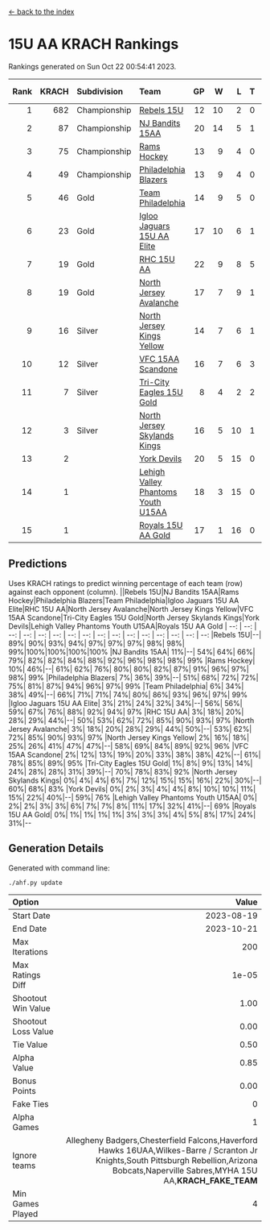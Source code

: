 [<- back to the index](readme.md)
# 15U AA KRACH Rankings
Rankings generated on Sun Oct 22 00:54:41 2023.

Rank|KRACH|Subdivision|Team|GP|W|L|T|OTW|OTL|SoS|Exp Wins|Win Diff
---:|---:|:---|:---|---:|---:|---:|---:|---:|---:|---:|---:|---:
1|682|Championship|[Rebels 15U](https://gamesheetstats.com/seasons/3659/teams/140654/schedule)|12|10|2|0|0|1|702|10.8|-0.0
2|87|Championship|[NJ Bandits 15AA](https://gamesheetstats.com/seasons/3659/teams/140648/schedule)|20|14|5|1|0|1|89|15.4|0.0
3|75|Championship|[Rams Hockey](https://gamesheetstats.com/seasons/3659/teams/140653/schedule)|13|9|4|0|1|2|342|9.9|0.0
4|49|Championship|[Philadelphia Blazers](https://gamesheetstats.com/seasons/3659/teams/140652/schedule)|13|9|4|0|3|0|28|9.9|0.0
5|46|Gold|[Team Philadelphia](https://gamesheetstats.com/seasons/3659/teams/140657/schedule)|14|9|5|0|0|0|111|9.9|0.0
6|23|Gold|[Igloo Jaguars 15U AA Elite](https://gamesheetstats.com/seasons/3659/teams/140645/schedule)|17|10|6|1|1|0|24|11.4|0.0
7|19|Gold|[RHC 15U AA](https://gamesheetstats.com/seasons/3659/teams/140655/schedule)|22|9|8|5|0|1|31|12.4|0.0
8|19|Gold|[North Jersey Avalanche](https://gamesheetstats.com/seasons/3659/teams/140649/schedule)|17|7|9|1|1|0|313|8.4|0.0
9|16|Silver|[North Jersey Kings Yellow](https://gamesheetstats.com/seasons/3659/teams/140650/schedule)|14|7|6|1|0|0|23|8.4|0.0
10|12|Silver|[VFC 15AA Scandone](https://gamesheetstats.com/seasons/3659/teams/140659/schedule)|16|7|6|3|0|1|312|9.4|0.0
11|7|Silver|[Tri-City Eagles 15U Gold](https://gamesheetstats.com/seasons/3659/teams/140658/schedule)|8|4|2|2|0|0|6|5.9|0.0
12|3|Silver|[North Jersey Skylands Kings](https://gamesheetstats.com/seasons/3659/teams/140651/schedule)|16|5|10|1|0|1|58|6.4|0.0
13|2||[York Devils](https://gamesheetstats.com/seasons/3659/teams/140660/schedule)|20|5|15|0|1|2|50|5.9|0.0
14|1||[Lehigh Valley Phantoms Youth U15AA](https://gamesheetstats.com/seasons/3659/teams/140646/schedule)|18|3|15|0|0|0|18|3.9|0.0
15|1||[Royals 15U AA Gold](https://gamesheetstats.com/seasons/3659/teams/140656/schedule)|17|1|16|0|1|0|20|1.9|0.0

## Predictions
Uses KRACH ratings to predict winning percentage of each team (row) against each opponent (column).
||Rebels 15U|NJ Bandits 15AA|Rams Hockey|Philadelphia Blazers|Team Philadelphia|Igloo Jaguars 15U AA Elite|RHC 15U AA|North Jersey Avalanche|North Jersey Kings Yellow|VFC 15AA Scandone|Tri-City Eagles 15U Gold|North Jersey Skylands Kings|York Devils|Lehigh Valley Phantoms Youth U15AA|Royals 15U AA Gold
| --: | --: | --: | --: | --: | --: | --: | --: | --: | --: | --: | --: | --: | --: | --: | --: 
|Rebels 15U|--| 89%| 90%| 93%| 94%| 97%| 97%| 97%| 98%| 98%| 99%|100%|100%|100%|100%
|NJ Bandits 15AA| 11%|--| 54%| 64%| 66%| 79%| 82%| 82%| 84%| 88%| 92%| 96%| 98%| 98%| 99%
|Rams Hockey| 10%| 46%|--| 61%| 62%| 76%| 80%| 80%| 82%| 87%| 91%| 96%| 97%| 98%| 99%
|Philadelphia Blazers|  7%| 36%| 39%|--| 51%| 68%| 72%| 72%| 75%| 81%| 87%| 94%| 96%| 97%| 99%
|Team Philadelphia|  6%| 34%| 38%| 49%|--| 66%| 71%| 71%| 74%| 80%| 86%| 93%| 96%| 97%| 99%
|Igloo Jaguars 15U AA Elite|  3%| 21%| 24%| 32%| 34%|--| 56%| 56%| 59%| 67%| 76%| 88%| 92%| 94%| 97%
|RHC 15U AA|  3%| 18%| 20%| 28%| 29%| 44%|--| 50%| 53%| 62%| 72%| 85%| 90%| 93%| 97%
|North Jersey Avalanche|  3%| 18%| 20%| 28%| 29%| 44%| 50%|--| 53%| 62%| 72%| 85%| 90%| 93%| 97%
|North Jersey Kings Yellow|  2%| 16%| 18%| 25%| 26%| 41%| 47%| 47%|--| 58%| 69%| 84%| 89%| 92%| 96%
|VFC 15AA Scandone|  2%| 12%| 13%| 19%| 20%| 33%| 38%| 38%| 42%|--| 61%| 78%| 85%| 89%| 95%
|Tri-City Eagles 15U Gold|  1%|  8%|  9%| 13%| 14%| 24%| 28%| 28%| 31%| 39%|--| 70%| 78%| 83%| 92%
|North Jersey Skylands Kings|  0%|  4%|  4%|  6%|  7%| 12%| 15%| 15%| 16%| 22%| 30%|--| 60%| 68%| 83%
|York Devils|  0%|  2%|  3%|  4%|  4%|  8%| 10%| 10%| 11%| 15%| 22%| 40%|--| 59%| 76%
|Lehigh Valley Phantoms Youth U15AA|  0%|  2%|  2%|  3%|  3%|  6%|  7%|  7%|  8%| 11%| 17%| 32%| 41%|--| 69%
|Royals 15U AA Gold|  0%|  1%|  1%|  1%|  1%|  3%|  3%|  3%|  4%|  5%|  8%| 17%| 24%| 31%|--

## Generation Details

Generated with command line:
```
./ahf.py update
```

| Option | Value |
| :----- | ----: |
| Start Date | 2023-08-19 |
| End Date | 2023-10-21 |
| Max Iterations | 200 |
| Max Ratings Diff | 1e-05 |
| Shootout Win Value | 1.00 |
| Shootout Loss Value | 0.00 |
| Tie Value | 0.50 |
| Alpha Value | 0.85 |
| Bonus Points | 0.00 |
| Fake Ties | 0 |
| Alpha Games | 1 |
| Ignore teams | Allegheny Badgers,Chesterfield Falcons,Haverford Hawks 16UAA,Wilkes-Barre / Scranton Jr Knights,South Pittsburgh Rebellion,Arizona Bobcats,Naperville Sabres,MYHA 15U AA,__KRACH_FAKE_TEAM__ |
| Min Games Played | 4 |

